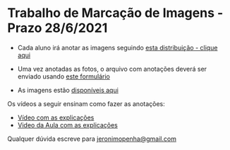 # Trabalho de Marcação de Imagens - Prazo 28/6/2021

* Cada aluno irá anotar as imagens seguindo [esta distribuição - clique aqui](https://docs.google.com/spreadsheets/d/1yuqkoICLzbbJn0CJztKzaitfaZHM91Ns8DWyqZ9cwUA/edit?usp=sharing)

* Uma vez anotadas as fotos, o arquivo com anotações deverá ser enviado usando [este formulário]()

* As imagens estão [disponíveis aqui](https://github.com/lesc-ufv/inf792_images)

Os vídeos a seguir ensinam como fazer as anotações:
* [Vídeo com as explicações]()
* [Video da Aula com as explicações](https://youtu.be/sE0uv4b6Xgc)

Qualquer dúvida escreve para jeronimopenha@gmail.com 

